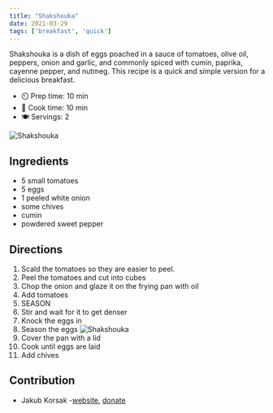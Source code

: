 ```yaml
---
title: "Shakshouka"
date: 2021-03-29
tags: ['breakfast', 'quick']
---
```


Shakshouka is a dish of eggs poached in a sauce of tomatoes, olive oil, peppers, onion and garlic, and commonly spiced with cumin, paprika, cayenne pepper, and nutmeg.
This recipe is a quick and simple version for a delicious breakfast.

- ⏲️ Prep time: 10 min
- 🍳 Cook time: 10 min
- 🍽️ Servings: 2

![Shakshouka](/pix/shakshouka-02.webp)

## Ingredients

- 5 small tomatoes 
- 5 eggs
- 1 peeled white onion
- some chives
- cumin
- powdered sweet pepper

## Directions

1. Scald the tomatoes so they are easier to peel. 
2. Peel the tomatoes and cut into cubes
3. Chop the onion and glaze it on the frying pan with oil
4. Add tomatoes
5. SEASON
6. Stir and wait for it to get denser
7. Knock the eggs in
8. Season the eggs
![Shakshouka](/pix/shakshouka-01.webp)
9. Cover the pan with a lid
10. Cook until eggs are laid
11. Add chives

## Contribution

- Jakub Korsak -[website](https://korsak.xyz), [donate](https://korsak.xyz/crypto)
